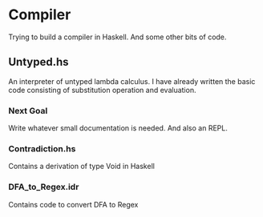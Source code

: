 # Compiler
Trying to build a compiler in Haskell. And some other bits of code.

## Untyped.hs
An interpreter of untyped lambda calculus. I have already written the basic code 
consisting of substitution operation and evaluation. 

### Next Goal
Write whatever small documentation is needed. And also an REPL.

### Contradiction.hs
Contains a derivation of type Void in Haskell

### DFA_to_Regex.idr
Contains code to convert DFA to Regex

